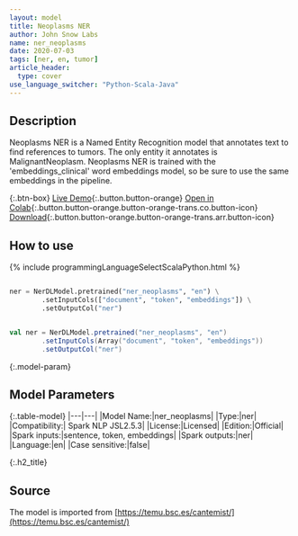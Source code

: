 ```yaml
---
layout: model
title: Neoplasms NER
author: John Snow Labs
name: ner_neoplasms
date: 2020-07-03
tags: [ner, en, tumor]
article_header:
  type: cover
use_language_switcher: "Python-Scala-Java"
---
```


## Description
Neoplasms NER is a Named Entity Recognition model that annotates text to find references to tumors. The only entity it annotates is MalignantNeoplasm. Neoplasms NER is trained with the 'embeddings_clinical' word embeddings model, so be sure to use the same embeddings in the pipeline.

{:.btn-box}
[Live Demo](https://demo.johnsnowlabs.com/healthcare/NER_TUMOR){:.button.button-orange}
[Open in Colab](https://colab.research.google.com/github/JohnSnowLabs/spark-nlp-workshop/blob/master/tutorials/streamlit_notebooks/healthcare/NER_TUMOR.ipynb){:.button.button-orange.button-orange-trans.co.button-icon}
[Download](||https://s3.amazonaws.com/auxdata.johnsnowlabs.com/clinical/models/ner_neoplasms_es_2.5.3_2.4_1594168624415.zip){:.button.button-orange.button-orange-trans.arr.button-icon}

## How to use 

{% include programmingLanguageSelectScalaPython.html %}

```python

ner = NerDLModel.pretrained("ner_neoplasms", "en") \
        .setInputCols(["document", "token", "embeddings"]) \
        .setOutputCol("ner")
```

```scala

val ner = NerDLModel.pretrained("ner_neoplasms", "en")
        .setInputCols(Array("document", "token", "embeddings"))
        .setOutputCol("ner")
```

{:.model-param}
## Model Parameters

{:.table-model}
|---|---|
|Model Name:|ner_neoplasms|
|Type:|ner|
|Compatibility:| Spark NLP JSL2.5.3|
|License:|Licensed|
|Edition:|Official|
|Spark inputs:|sentence, token, embeddings|
|Spark outputs:|ner|
|Language:|en|
|Case sensitive:|false|


{:.h2_title}
## Source
The model is imported from [https://temu.bsc.es/cantemist/](https://temu.bsc.es/cantemist/)